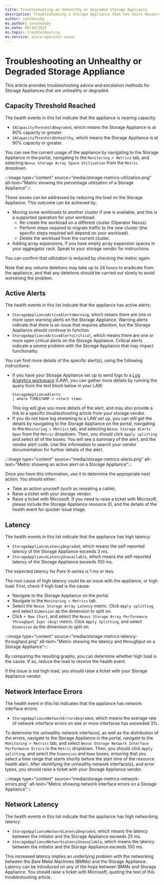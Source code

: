 ```yaml
---
title: Troubleshooting an Unhealthy or Degraded Storage Appliance
description: Troubleshooting a Storage Appliance that has Azure Resource Health alerts
author: jensheasby
ms.author: jensheasby
ms.date: 06/10/2025
ms.topic: troubleshooting
ms.service: azure-operator-nexus
---
```


# Troubleshooting an Unhealthy or Degraded Storage Appliance

This article provides troubleshooting advice and escalation methods for Storage Appliances that are
unhealthy or degraded.

## Capacity Threshold Reached

The health events in this list indicate that the appliance is nearing capacity:

- `SACapacityThresholdDegraded`, which means the Storage Appliance is at 80% capacity or greater.
- `SACapacityThresholdUnhealthy`, which means the Storage Appliance is at 90% capacity or greater.

You can see the current usage of the appliance by navigating to the Storage Appliance in the portal,
navigating to the `Monitoring > Metrics` tab, and selecting `Nexus Storage Array Space Utilization` from
the `Metric` dropdown.

:::image type="content" source="media/storage-metrics-utilization.png" alt-text="Metric showing the percentage utilization of a Storage Appliance":::

These issues can be addressed by reducing the load on the Storage Appliance. This outcome can be
achieved by:

- Moving some workloads to another cluster if one is available, and this is a supported operation for
  your workload:
  - Re-create the workload on a different cluster (Operator Nexus).
  - Perform steps required to migrate traffic to the new cluster (the specific steps required will
    depend on your workload).
  - Delete the workload from the current cluster.
- Adding array expansions, if you have empty array expansion spaces in your aggregator rack. Speak to
  your storage vendor for instructions.

You can confirm that utilization is reduced by checking the metric again.

Note that any volume deletions may take up to 24 hours to eradicate from the appliance, and that
any deletions should be carried out slowly to avoid worsening the problem.

## Active Alerts

The health events in this list indicate that the appliance has active alerts:

- `StorageApplianceActiveAlertsWarning`, which means there are one or more open warning alerts on the
  Storage Appliance. Warning alerts indicate that there is an issue that requires attention, but the Storage
  Appliance should continue to function.
- `StorageApplianceActiveAlertsCritical`, which means there are one or more open critical alerts on the
  Storage Appliance. Critical alerts indicate a severe problem with the Storage Appliance that may impact
  functionality.

You can find more details of the specific alert(s), using the following instructions:

- If you have your Storage Appliance set up to send logs to a
  [Log Analytics workspace](/azure/azure-monitor/logs/log-analytics-workspace-overview) (LAW), you can gather
  more details by running the query from the text block below in your LAW.
  ```
  StorageApplianceAlerts
  | where TIMESTAMP > <start time>
  ```
  This log will give you more details of the alert, and may also provide a link to a specific troubleshooting
  article from your storage vendor.
- If you do not have log streaming to a LAW set up, you can still get the details by navigating to the
  Storage Appliance on the portal, navigating to the `Monitoring > Metrics` tab, and selecting
  `Nexus Storage Alerts Open` from the `Metric` dropdown. Then, you should click `Apply splitting` and
  select all of the boxes. You will see a summary of the alert, and the vendor alert code. Use this information
  to search your vendor documentation for further details of the alert.

:::image type="content" source="media/storage-metrics-alerts.png" alt-text="Metric showing an active alert on a Storage Appliance":::

Once you have this information, use it to determine the appropriate next action. You should either:

- Take an action yourself (such as reseating a cable).
- Raise a ticket with your storage vendor.
- Raise a ticket with Microsoft. If you need to raise a ticket with Microsoft, please include the Storage Appliance
  resource ID, and the details of the health event for quicker issue triage.

## Latency

The health events in this list indicate that the appliance has high latency:

- `StorageApplianceLatencyDegraded`, which means the self-reported latency of the Storage Appliance
  exceeds 3 ms.
- `StorageApplianceLatencyUnavailable`, which means the self-reported latency of the Storage Appliance
  exceeds 100 ms.

The expected latency for Pure X-series is 1 ms or less.

The root cause of high latency could be an issue with the appliance, or high load. First, check if high load
is the cause:

- Navigate to the Storage Appliance on the portal.
- Navigate to the `Monitoring > Metrics` tab.
- Select the `Nexus Storage Array Latency` metric. Click `Apply splitting`, and select `Dimension` as
  the dimension to split on.
- Click `+ New Chart`, and select the `Nexus Storage Array Performance Throughput Iops (Avg)` metric.
  Click `Apply Splitting`, and select `Dimension` as the dimension to split on.

:::image type="content" source="media/storage-metrics-latency-throughput.png" alt-text="Metric showing the latency and throughput on a Storage Appliance":::

By comparing the resulting graphs, you can determine whether high load is the cause. If so, reduce the
load to resolve the health event.

If the issue is _not_ high load, you should raise a ticket with your Storage Appliance vendor.

## Network Interface Errors

The health event in this list indicates that the appliance has network interface errors:

- `StorageApplianceNetworkErrorsDegraded`, which means the average rate of network interface errors
  on one or more interfaces has exceeded 3%.

To determine the unhealthy network interfaces, as well as the distribution of the errors, navigate
to the Storage Appliance in the portal, navigate to the `Monitoring > Metrics` tab, and select
`Nexus Storage Network Interface Performance Errors` in the `Metric` dropdown. Then, you should click
`Apply splitting`, and select the `Dimension` and `Name` boxes, ensuring that you select a time range
that starts shortly before the start time of the resource health alert. After identifying the
unhealthy network interface(s), and error types, you should raise a ticket with your Storage Appliance
vendor.

:::image type="content" source="media/storage-metrics-network-errors.png" alt-text="Metric showing network interface errors on a Storage Appliance":::

## Network Latency

The health events in this list indicate that the appliance has high networking latency:

- `StorageApplianceNetworkLatencyDegraded`, which means the latency between the initiator and the Storage
  Appliance exceeds 25 ms.
- `StorageApplianceNetworkLatencyUnavailable`, which means the latency between the initiator and the Storage
  Appliance exceeds 100 ms.

This increased latency implies an underlying problem with the networking between the Bare Metal Machines
(BMMs) and the Storage Appliance. Latency can be introduced on any of the hops between BMMs and Storage Appliance.
You should raise a ticket with Microsoft, quoting the text of this troubleshooting article.
